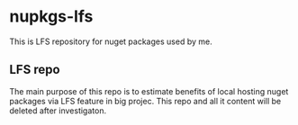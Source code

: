 # nupkgs-lfs
This is LFS repository for nuget packages used by me.

## LFS repo
The main purpose of this repo is to estimate benefits of local hosting nuget packages via LFS feature in big projec.
This repo and all it content will be deleted after investigaton.

